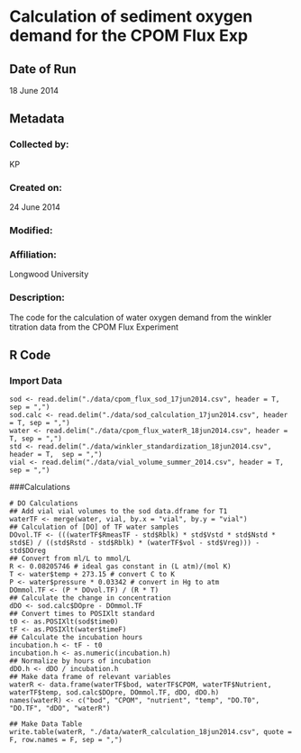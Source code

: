 # Calculation of sediment oxygen demand for the CPOM Flux Exp

## Date of Run 

18 June 2014

## Metadata

### Collected by:

KP

### Created on:

24 June 2014

### Modified:

### Affiliation:

Longwood University

### Description: 

The code for the calculation of water oxygen demand from the winkler titration data from the CPOM Flux Experiment

## R Code

### Import Data

    sod <- read.delim("./data/cpom_flux_sod_17jun2014.csv", header = T, sep = ",")
    sod.calc <- read.delim("./data/sod_calculation_17jun2014.csv", header = T, sep = ",")
    water <- read.delim("./data/cpom_flux_waterR_18jun2014.csv", header = T, sep = ",")
    std <- read.delim("./data/winkler_standardization_18jun2014.csv", header = T,  sep = ",")
    vial <- read.delim("./data/vial_volume_summer_2014.csv", header = T,  sep = ",")

###Calculations

    # DO Calculations
    ## Add vial vial volumes to the sod data.dframe for T1
    waterTF <- merge(water, vial, by.x = "vial", by.y = "vial")
    ## Calculation of [DO] of TF water samples
    DOvol.TF <- (((waterTF$RmeasTF - std$Rblk) * std$Vstd * std$Nstd * std$E) / ((std$Rstd - std$Rblk) * (waterTF$vol - std$Vreg))) - std$DOreg
    ## Convert from ml/L to mmol/L
    R <- 0.08205746 # ideal gas constant in (L atm)/(mol K)
    T <- water$temp + 273.15 # convert C to K
    P <- water$pressure * 0.03342 # convert in Hg to atm
    DOmmol.TF <- (P * DOvol.TF) / (R * T)
    ## Calculate the change in concentration
    dDO <- sod.calc$DOpre - DOmmol.TF
    ## Convert times to POSIXlt standard
    t0 <- as.POSIXlt(sod$time0)
    tF <- as.POSIXlt(water$timeF)
    ## Calculate the incubation hours
    incubation.h <- tF - t0
    incubation.h <- as.numeric(incubation.h)
    ## Normalize by hours of incubation
    dDO.h <- dDO / incubation.h
    ## Make data frame of relevant variables
    waterR <- data.frame(waterTF$bod, waterTF$CPOM, waterTF$Nutrient, waterTF$temp, sod.calc$DOpre, DOmmol.TF, dDO, dDO.h)
    names(waterR) <- c("bod", "CPOM", "nutrient", "temp", "DO.T0", "DO.TF", "dDO", "waterR")

    ## Make Data Table
    write.table(waterR, "./data/waterR_calculation_18jun2014.csv", quote = F, row.names = F, sep = ",")
    
